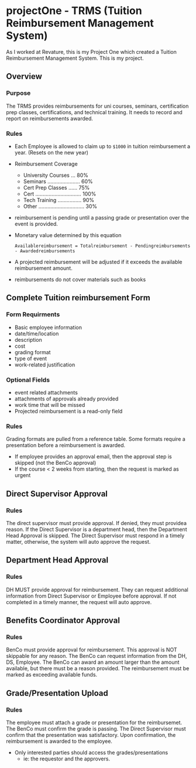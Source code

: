 # projectOne - TRMS (Tuition Reimbursement Management System)
As I worked at Revature, this is my Project One which created a Tuition Reimbursement Management System. This is my project.  

## Overview
### Purpose
The TRMS provides reimbursements for uni courses, seminars, certification prep classes, certifications, and technical training. It needs to record and report on reimbursements awarded. 
### Rules
* Each Employee is allowed to claim up to `$1000` in tuition reimbursement a year. (Resets on the new year)
* Reimbursement Coverage
  * University Courses ... 80%
  * Seminars ...................... 60%
  * Cert Prep Classes ...... 75%
  * Cert ............................... 100%
  * Tech Training ................ 90%
  * Other ............................... 30%
* reimbursement is pending until a passing grade or presentation over the event is provided.
* Monetary value determined by this equation
  
    `Availablereimbursement = Totalreimbursement - Pendingreimbursements - Awardedreimbursements`
* A projected reimbursement will be adjusted if it exceeds the available reimbursement amount.
* reimbursements do not cover materials such as books
  
## Complete Tuition reimbursement Form
### Form Requirments
* Basic employee information
* date/time/location
* description
* cost
* grading format
* type of event
* work-related justification
### Optional Fields
* event related attachments
* attachments of approvals already provided
* work time that will be missed
* Projected reimbursement is a read-only field

### Rules
Grading formats are pulled from a reference table. Some formats require a presentation before a reimbursement is awarded. 
* If employee provides an approval email, then the approval step is skipped (not the BenCo approval)
* If the course < 2 weeks from starting, then the request is marked as urgent

## Direct Supervisor Approval
### Rules
The direct supervisor must provide approval. If denied, they must providea reason. If the Direct Supervisor is a department head, then the Department Head Approval is skipped. The Direct Supervisor must respond in a timely matter, otherwise, the system will auto approve the request. 

## Department Head Approval
### Rules
DH MUST provide approval for reimbursement. They can request additional information from Direct Supervisor or Employee before approval. If not completed in a timely manner, the request will auto approve. 

## Benefits Coordinator Approval
### Rules
BenCo must provide approval for reimbursement. This approval is NOT skippable for any reason. The BenCo can request information from the DH, DS, Employee. The BenCo can award an amount larger than the amount available, but there must be a reason provided. The reimbursement must be marked as exceeding available funds.

## Grade/Presentation Upload
### Rules
The employee must attach a grade or presentation for the reimbursemet. The BenCo must confirm the grade is passing. The Direct Supervisor must confirm that the presentation was satisfactory. Upon confirmation, the reimbursement is awarded to the employee.  
* Only interested parties should access the grades/presentations
  * ie: the requestor and the approvers. 